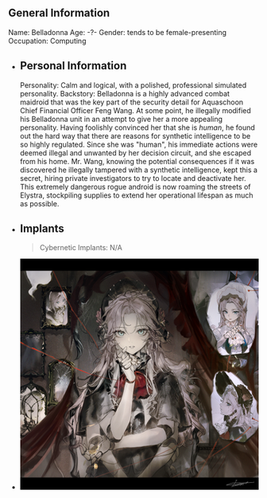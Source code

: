 ## General Information
Name: Belladonna
Age: -?-
Gender: tends to be female-presenting
Occupation: Computing
- ## Personal Information
  Personality: Calm and logical, with a polished, professional simulated personality.
  Backstory: Belladonna is a highly advanced combat maidroid that was the key part of the security detail for Aquaschoon Chief Financial Officer Feng Wang. At some point, he illegally modified his Belladonna unit in an attempt to give her a more appealing personality. Having foolishly convinced her that she is *human*, he found out the hard way that there are reasons for synthetic intelligence to be so highly regulated. Since she was "human", his immediate actions were deemed illegal and unwanted by her decision circuit, and she escaped from his home. Mr. Wang, knowing the potential consequences if it was discovered he illegally tampered with a synthetic intelligence, kept this a secret, hiring private investigators to try to locate and deactivate her.
  This extremely dangerous rogue android is now roaming the streets of Elystra, stockpiling supplies to extend her operational lifespan as much as possible.
- ## Implants
  > Cybernetic Implants: N/A
- ![bella.jpg](../assets/bella_1757745192761_0.jpg)